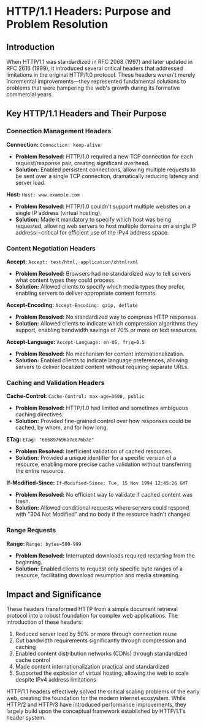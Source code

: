 # HTTP/1.1 Headers: Purpose and Problem Resolution

## Introduction

When HTTP/1.1 was standardized in RFC 2068 (1997) and later updated in RFC 2616 (1999), it introduced several critical headers that addressed limitations in the original HTTP/1.0 protocol. These headers weren't merely incremental improvements—they represented fundamental solutions to problems that were hampering the web's growth during its formative commercial years.

## Key HTTP/1.1 Headers and Their Purpose

### Connection Management Headers

**Connection:** `Connection: keep-alive`
- **Problem Resolved:** HTTP/1.0 required a new TCP connection for each request/response pair, creating significant overhead.
- **Solution:** Enabled persistent connections, allowing multiple requests to be sent over a single TCP connection, dramatically reducing latency and server load.

**Host:** `Host: www.example.com`
- **Problem Resolved:** HTTP/1.0 couldn't support multiple websites on a single IP address (virtual hosting).
- **Solution:** Made it mandatory to specify which host was being requested, allowing web servers to host multiple domains on a single IP address—critical for efficient use of the IPv4 address space.

### Content Negotiation Headers

**Accept:** `Accept: text/html, application/xhtml+xml`
- **Problem Resolved:** Browsers had no standardized way to tell servers what content types they could process.
- **Solution:** Allowed clients to specify which media types they prefer, enabling servers to deliver appropriate content formats.

**Accept-Encoding:** `Accept-Encoding: gzip, deflate`
- **Problem Resolved:** No standardized way to compress HTTP responses.
- **Solution:** Allowed clients to indicate which compression algorithms they support, enabling bandwidth savings of 70% or more on text resources.

**Accept-Language:** `Accept-Language: en-US, fr;q=0.5`
- **Problem Resolved:** No mechanism for content internationalization.
- **Solution:** Enabled clients to indicate language preferences, allowing servers to deliver localized content without requiring separate URLs.

### Caching and Validation Headers

**Cache-Control:** `Cache-Control: max-age=3600, public`
- **Problem Resolved:** HTTP/1.0 had limited and sometimes ambiguous caching directives.
- **Solution:** Provided fine-grained control over how responses could be cached, by whom, and for how long.

**ETag:** `ETag: "686897696a7c876b7e"`
- **Problem Resolved:** Inefficient validation of cached resources.
- **Solution:** Provided a unique identifier for a specific version of a resource, enabling more precise cache validation without transferring the entire resource.

**If-Modified-Since:** `If-Modified-Since: Tue, 15 Nov 1994 12:45:26 GMT`
- **Problem Resolved:** No efficient way to validate if cached content was fresh.
- **Solution:** Allowed conditional requests where servers could respond with "304 Not Modified" and no body if the resource hadn't changed.

### Range Requests

**Range:** `Range: bytes=500-999`
- **Problem Resolved:** Interrupted downloads required restarting from the beginning.
- **Solution:** Enabled clients to request only specific byte ranges of a resource, facilitating download resumption and media streaming.

## Impact and Significance

These headers transformed HTTP from a simple document retrieval protocol into a robust foundation for complex web applications. The introduction of these headers:

1. Reduced server load by 50% or more through connection reuse
2. Cut bandwidth requirements significantly through compression and caching
3. Enabled content distribution networks (CDNs) through standardized cache control
4. Made content internationalization practical and standardized
5. Supported the explosion of virtual hosting, allowing the web to scale despite IPv4 address limitations

HTTP/1.1 headers effectively solved the critical scaling problems of the early web, creating the foundation for the modern internet ecosystem. While HTTP/2 and HTTP/3 have introduced performance improvements, they largely build upon the conceptual framework established by HTTP/1.1's header system.